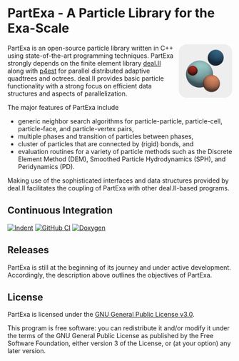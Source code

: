 # PartExa - A Particle Library for the Exa-Scale

<img align="right" width="120" height="120" src="doc/logo/logo_gray_rounded.png">

PartExa is an open-source particle library written in C++ using state-of-the-art programming techniques. PartExa strongly depends on the finite element library [deal.II](https://www.dealii.org/) along with [p4est](https://www.p4est.org/) for parallel distributed adaptive quadtrees and octrees. deal.II provides basic particle functionality with a strong focus on efficient data structures and aspects of parallelization.

The major features of PartExa include
* generic neighbor search algorithms for particle-particle, particle-cell, particle-face, and particle-vertex pairs,
* multiple phases and transition of particles between phases,
* cluster of particles that are connected by (rigid) bonds, and
* evaluation routines for a variety of particle methods such as the Discrete Element Method (DEM), Smoothed Particle Hydrodynamics (SPH), and Peridynamics (PD).

Making use of the sophisticated interfaces and data structures provided by deal.II facilitates the coupling of PartExa with other deal.II-based programs.

## Continuous Integration

[![Indent](https://github.com/PartExa/PartExa/workflows/Indent/badge.svg)](https://github.com/PartExa/PartExa/actions?query=workflow%3AIndent)
[![GitHub CI](https://github.com/PartExa/PartExa/workflows/GitHub%20CI/badge.svg)](https://github.com/PartExa/PartExa/actions?query=workflow%3A%22GitHub+CI%22)
[![Doxygen](https://github.com/PartExa/PartExa/workflows/Doxygen/badge.svg)](https://github.com/PartExa/PartExa/actions?query=workflow%3ADoxygen)

## Releases

PartExa is still at the beginning of its journey and under active development. Accordingly, the description above outlines the objectives of PartExa.

## License

PartExa is licensed under the [GNU General Public License v3.0](LICENSE).

This program is free software: you can redistribute it and/or modify it under the terms of the GNU General Public License as published by the Free Software Foundation, either version 3 of the License, or (at your option) any later version.
